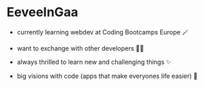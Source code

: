 # EeveeInGaa

- currently learning webdev at Coding Bootcamps Europe 🪄

- want to exchange with other developers 🙌🏻

- always thrilled to learn new and challenging things ✨

- big visions with code (apps that make everyones life easier) 🌱
